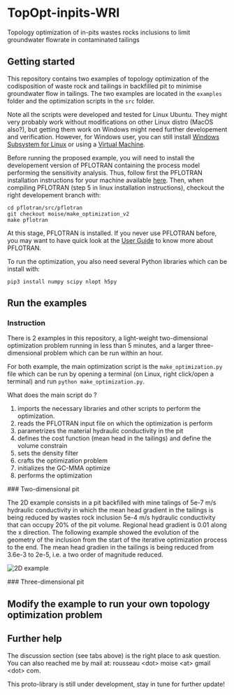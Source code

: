 # TopOpt-inpits-WRI
Topology optimization of in-pits wastes rocks inclusions to limit groundwater flowrate in contaminated tailings

## Getting started

This repository contains two examples of topology optimization of the codisposition of waste rock and tailings in backfilled pit to minimise groundwater flow in tailings.
The two examples are located in the `examples` folder and the optimization scripts in the `src` folder.

Note all the scripts were developed and tested for Linux Ubuntu. They might very probably work without modifications on other Linux distro (MacOS also?), but getting them work on Windows might need further developement and verification.
However, for Windows user, you can still install [Windows Subsystem for Linux](https://docs.microsoft.com/en-us/windows/wsl/install) or using a [Virtual Machine](https://www.virtualbox.org/wiki/Downloads).

Before running the proposed example, you will need to install the developement version of PFLOTRAN containing the process model performing the sensitivity analysis.
Thus, follow first the PFLOTRAN installation instructions for your machine available [here](http://doc-dev.pflotran.org/user_guide/how_to/installation/installation.html).
Then, when compiling PFLOTRAN (step 5 in linux installation instructions), checkout the right developement branch with:
```
cd pflotran/src/pflotran
git checkout moise/make_optimization_v2
make pflotran
```

At this stage, PFLOTRAN is installed.
If you never use PFLOTRAN before, you may want to have quick look at the [User Guide](http://doc-dev.pflotran.org/user_guide/user_guide.html) to know more about PFLOTRAN.

To run the optimization, you also need several Python libraries which can be install with:
```
pip3 install numpy scipy nlopt h5py
```


## Run the examples

### Instruction

There is 2 examples in this repository, a light-weight two-dimensional optimization problem running in less than 5 minutes, and a larger three-dimensional problem which can be run within an hour.

For both example, the main optimization script is the `make_optimization.py` file which can be run by opening a terminal (on Linux, right click/open a terminal) and run `python make_optimization.py`.

What does the main script do ?
1. imports the necessary libraries and other scripts to perform the optimization.
2. reads the PFLOTRAN input file on which the optimization is perform
3. parametrizes the material hydraulic conductivity in the pit
4. defines the cost function (mean head in the tailings) and define the volume constrain
5. sets the density filter
6. crafts the optimization problem
7. initializes the GC-MMA optimize
8. performs the optimization


### Two-dimensional pit

The 2D example consists in a pit backfilled with mine talings of 5e-7 m/s hydraulic conductivity in which the mean head gradient in the tailings is being reduced by wastes rock inclusion 5e-4 m/s hydraulic conductivity that can occupy 20% of the pit volume.
Regional head gradient is 0.01 along the x direction.
The following example showed the evolution of the geometry of the inclusion from the start of the iterative optimization process to the end.
The mean head gradien in the tailings is being reduced from 3.6e-3 to 2e-5, i.e. a two order of magnitude reduced.

![2D example](https://github.com/MoiseRousseau/TopOpt-inpits-WRI/examples/2D/results.gif)


### Three-dimensional pit



## Modify the example to run your own topology optimization problem


## Further help

The discussion section (see tabs above) is the right place to ask question.
You can also reached me by mail at: rousseau \<dot\> moise \<at\> gmail \<dot\> com.

This proto-library is still under development, stay in tune for further update!
